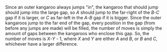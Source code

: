 Since an outer kangaroo always jumps "in", the kangaroo that should jump should jump into the large gap, so *A* should jump to the far-right of the *B*-*C* gap if it is larger, or *C* as far-left in the *A*-*B* gap if it is bigger. Since the outer kangaroos jump to the far end of the gap, every position in the gap (from before any jumps are made) will be filled, the number of moves is simply the amount of gaps between the kangaroos who enclose this gap. So, the number of moves is *X*-*Y* - 1, where *X* and *Y* are either *A* and *B*, or *B* and *C*, whichever have a larger difference.
